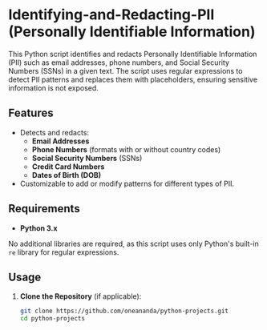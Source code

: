 # Identifying-and-Redacting-PII (Personally Identifiable Information)

This Python script identifies and redacts Personally Identifiable Information (PII) such as email addresses, phone numbers, and Social Security Numbers (SSNs) in a given text. The script uses regular expressions to detect PII patterns and replaces them with placeholders, ensuring sensitive information is not exposed.

## Features

- Detects and redacts:
  - **Email Addresses**
  - **Phone Numbers** (formats with or without country codes)
  - **Social Security Numbers** (SSNs)
  - **Credit Card Numbers**
  - **Dates of Birth (DOB)**
- Customizable to add or modify patterns for different types of PII.

## Requirements

- **Python 3.x**

No additional libraries are required, as this script uses only Python's built-in `re` library for regular expressions.

## Usage

1. **Clone the Repository** (if applicable):

   ```bash
   git clone https://github.com/oneananda/python-projects.git
   cd python-projects
   ```